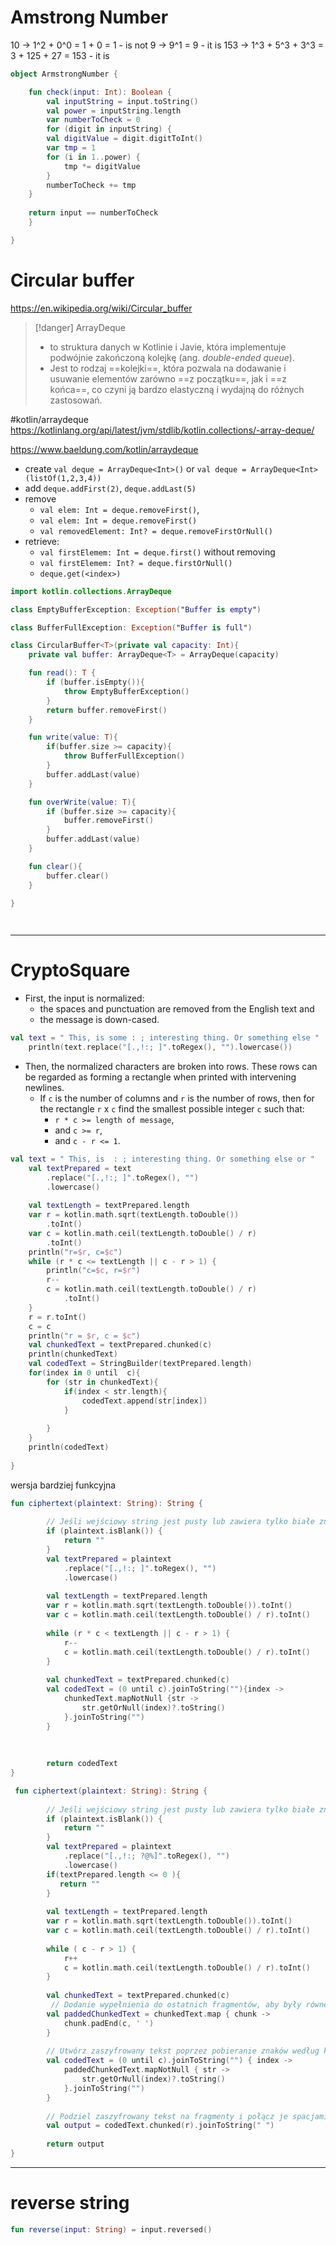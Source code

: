 

# Amstrong Number
10 -> 1^2 + 0^0 = 1 + 0 = 1 - is not
9 -> 9^1 = 9 - it is
153 -> 1^3 + 5^3 + 3^3 = 3 + 125 + 27 = 153 - it is
```kotlin
object ArmstrongNumber {

    fun check(input: Int): Boolean {
        val inputString = input.toString() 
        val power = inputString.length
        var numberToCheck = 0
        for (digit in inputString) {
        val digitValue = digit.digitToInt()
        var tmp = 1
        for (i in 1..power) {
            tmp *= digitValue
        }
        numberToCheck += tmp
    }
    
    return input == numberToCheck
    }

}
```


# Circular buffer
https://en.wikipedia.org/wiki/Circular_buffer

>[!danger] ArrayDeque
> - to struktura danych w Kotlinie i Javie, która implementuje podwójnie zakończoną kolejkę (ang. *double-ended queue*). 
> - Jest to rodzaj ==kolejki==, która pozwala na dodawanie i usuwanie elementów zarówno ==z początku==, jak i ==z końca==, co czyni ją bardzo elastyczną i wydajną do różnych zastosowań.

#kotlin/arraydeque 
https://kotlinlang.org/api/latest/jvm/stdlib/kotlin.collections/-array-deque/

https://www.baeldung.com/kotlin/arraydeque
- create `val deque = ArrayDeque<Int>()` or `val deque = ArrayDeque<Int>(listOf(1,2,3,4))`
- add `deque.addFirst(2)`, `deque.addLast(5)`
- remove 
	- `val elem: Int = deque.removeFirst()`, 
	- `val elem: Int = deque.removeFirst()`
	- `val removedElement: Int? = deque.removeFirstOrNull()`
- retrieve:
	- `val firstElemem: Int = deque.first()` without removing
	- `val firstElemem: Int? = deque.firstOrNull()`
	- `deque.get(<index>)`


```kotlin
import kotlin.collections.ArrayDeque

class EmptyBufferException: Exception("Buffer is empty")

class BufferFullException: Exception("Buffer is full")

class CircularBuffer<T>(private val capacity: Int){
	private val buffer: ArrayDeque<T> = ArrayDeque(capacity)

	fun read(): T {
		if (buffer.isEmpty()){
			throw EmptyBufferException()
		}
		return buffer.removeFirst()
	}

	fun write(value: T){
		if(buffer.size >= capacity){
			throw BufferFullException()
		}
		buffer.addLast(value)
	}

	fun overWrite(value: T){
		if (buffer.size >= capacity){
			buffer.removeFirst()
		}
		buffer.addLast(value)
	}

	fun clear(){
		buffer.clear()
	}
	
}




```


-------------

# CryptoSquare
- First, the input is normalized: 
	- the spaces and punctuation are removed from the English text and
	- the message is down-cased.
```kotlin
val text = " This, is some : ; interesting thing. Or something else "
    println(text.replace("[.,!:; ]".toRegex(), "").lowercase())
```

- Then, the normalized characters are broken into rows. These rows can be regarded as forming a rectangle when printed with intervening newlines.
	- If `c` is the number of columns and `r` is the number of rows, then for the rectangle `r` x `c` find the smallest possible integer `c` such that:
		- `r * c >= length of message`,
		- and `c >= r`,
		- and `c - r <= 1`.

```kotlin
val text = " This, is  : ; interesting thing. Or something else or "
    val textPrepared = text
        .replace("[.,!:; ]".toRegex(), "")
        .lowercase()
    
    val textLength = textPrepared.length
    var r = kotlin.math.sqrt(textLength.toDouble())
        .toInt()
    var c = kotlin.math.ceil(textLength.toDouble() / r)
        .toInt()
    println("r=$r, c=$c")
    while (r * c <= textLength || c - r > 1) {
        println("c=$c, r=$r")
        r--
        c = kotlin.math.ceil(textLength.toDouble() / r)
            .toInt()
    }
	r = r.toInt()
    c = c
    println("r = $r, c = $c")
    val chunkedText = textPrepared.chunked(c)
    println(chunkedText)
    val codedText = StringBuilder(textPrepared.length)
    for(index in 0 until  c){
        for (str in chunkedText){
            if(index < str.length){
                codedText.append(str[index])
            }
            
        }
    }
    println(codedText)
    
}
```


wersja bardziej funkcyjna
```kotlin
fun ciphertext(plaintext: String): String {
        
        // Jeśli wejściowy string jest pusty lub zawiera tylko białe znaki, zwróć pusty string
        if (plaintext.isBlank()) {
            return ""
        }
        val textPrepared = plaintext
            .replace("[.,!:; ]".toRegex(), "")
            .lowercase()
        
        val textLength = textPrepared.length
        var r = kotlin.math.sqrt(textLength.toDouble()).toInt()
        var c = kotlin.math.ceil(textLength.toDouble() / r).toInt()
        
        while (r * c < textLength || c - r > 1) {
            r--
            c = kotlin.math.ceil(textLength.toDouble() / r).toInt()
        }
    	
        val chunkedText = textPrepared.chunked(c)
        val codedText = (0 until c).joinToString(""){index -> 
        	chunkedText.mapNotNull {str ->
            	str.getOrNull(index)?.toString()
            }.joinToString("")
        }
         
      
    
        return codedText
}
```





```kotlin
 fun ciphertext(plaintext: String): String {
        
        // Jeśli wejściowy string jest pusty lub zawiera tylko białe znaki, zwróć pusty string
        if (plaintext.isBlank()) {
            return ""
        }
        val textPrepared = plaintext
            .replace("[.,!:; ?@%]".toRegex(), "")
            .lowercase()
        if(textPrepared.length <= 0 ){
           return ""
        }
        
        val textLength = textPrepared.length
        var r = kotlin.math.sqrt(textLength.toDouble()).toInt()
        var c = kotlin.math.ceil(textLength.toDouble() / r).toInt()
        
        while ( c - r > 1) {
            r++
            c = kotlin.math.ceil(textLength.toDouble() / r).toInt()
        }
    	
        val chunkedText = textPrepared.chunked(c)
         // Dodanie wypełnienia do ostatnich fragmentów, aby były równe długości c
        val paddedChunkedText = chunkedText.map { chunk ->
            chunk.padEnd(c, ' ')
        }
        
        // Utwórz zaszyfrowany tekst poprzez pobieranie znaków według kolumn
        val codedText = (0 until c).joinToString("") { index ->
            paddedChunkedText.mapNotNull { str ->
                str.getOrNull(index)?.toString()
            }.joinToString("")
        }
        
        // Podziel zaszyfrowany tekst na fragmenty i połącz je spacjami
        val output = codedText.chunked(r).joinToString(" ")
        
        return output
}

```








-------
# reverse string
```kotlin
fun reverse(input: String) = input.reversed()
```





